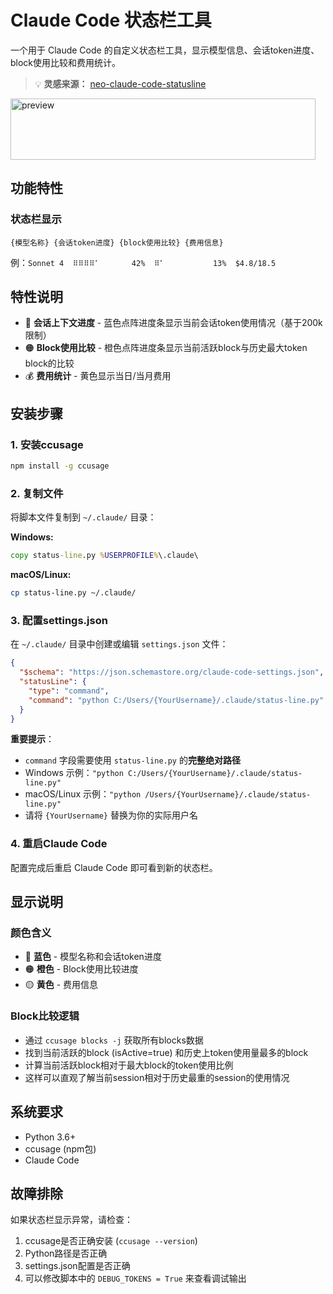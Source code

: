 # Claude Code 状态栏工具

一个用于 Claude Code 的自定义状态栏工具，显示模型信息、会话token进度、block使用比较和费用统计。

> 💡 **灵感来源：** [neo-claude-code-statusline](https://github.com/neorena-dev/neo-claude-code-statusline)

<img width="488" height="98" alt="preview" src="https://github.com/user-attachments/assets/58f72622-1088-40c8-8c4f-ee6cae5b6318" />

  
## 功能特性

### 状态栏显示
```
{模型名称} {会话token进度} {block使用比较} {费用信息}
```
例：`Sonnet 4  ⠿⠿⠿⠿⠁⠀⠀⠀⠀⠀ 42%  ⠿⠁⠀⠀⠀⠀⠀⠀⠀⠀ 13%  $4.8/18.5`

## 特性说明

- 🔵 **会话上下文进度** - 蓝色点阵进度条显示当前会话token使用情况（基于200k限制）
- 🟠 **Block使用比较** - 橙色点阵进度条显示当前活跃block与历史最大token block的比较
- 💰 **费用统计** - 黄色显示当日/当月费用

## 安装步骤

### 1. 安装ccusage
```bash
npm install -g ccusage
```

### 2. 复制文件
将脚本文件复制到 `~/.claude/` 目录：

**Windows:**
```cmd
copy status-line.py %USERPROFILE%\.claude\
```

**macOS/Linux:**
```bash
cp status-line.py ~/.claude/
```

### 3. 配置settings.json
在 `~/.claude/` 目录中创建或编辑 `settings.json` 文件：

```json
{
  "$schema": "https://json.schemastore.org/claude-code-settings.json",
  "statusLine": {
    "type": "command",
    "command": "python C:/Users/{YourUsername}/.claude/status-line.py"
  }
}
```

**重要提示**：
- `command` 字段需要使用 `status-line.py` 的**完整绝对路径**
- Windows 示例：`"python C:/Users/{YourUsername}/.claude/status-line.py"`
- macOS/Linux 示例：`"python /Users/{YourUsername}/.claude/status-line.py"`
- 请将 `{YourUsername}` 替换为你的实际用户名

### 4. 重启Claude Code
配置完成后重启 Claude Code 即可看到新的状态栏。

## 显示说明

### 颜色含义
- 🔵 **蓝色** - 模型名称和会话token进度
- 🟠 **橙色** - Block使用比较进度
- 🟡 **黄色** - 费用信息

### Block比较逻辑
- 通过 `ccusage blocks -j` 获取所有blocks数据
- 找到当前活跃的block (isActive=true) 和历史上token使用量最多的block
- 计算当前活跃block相对于最大block的token使用比例
- 这样可以直观了解当前session相对于历史最重的session的使用情况

## 系统要求

- Python 3.6+
- ccusage (npm包)
- Claude Code

## 故障排除

如果状态栏显示异常，请检查：
1. ccusage是否正确安装 (`ccusage --version`)
2. Python路径是否正确
3. settings.json配置是否正确
4. 可以修改脚本中的 `DEBUG_TOKENS = True` 来查看调试输出